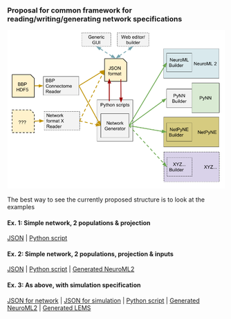 ### Proposal for common framework for reading/writing/generating network specifications

![Architecture](images/NetworkShorthand.png)

The best way to see the currently proposed structure is to look at the examples

#### Ex. 1: Simple network, 2 populations & projection
[JSON](Example1_TestNetwork.json) | [Python script](Example1.py)


#### Ex. 2: Simple network, 2 populations, projection & inputs
[JSON](Example2_TestNetwork.json) | [Python script](Example2.py) | [Generated NeuroML2](Example2_TestNetwork.net.nml)

#### Ex. 3: As above, with simulation specification
[JSON for network](Example3_TestNetwork.json) | [JSON for simulation](SimExample3.json) | [Python script](Example3.py) | [Generated NeuroML2](Example3_Network.net.nml) | [Generated LEMS](LEMS_SimExample3.xml)
